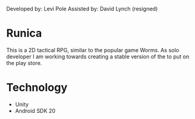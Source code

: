 Developed by: Levi Pole
Assisted by: David Lynch (resigned)

# Runica 
This is a 2D tactical RPG, similar to the popular game Worms. As solo developer I am working towards creating a stable version of the to put on the play store. 

Technology
==========
* Unity
* Android SDK 20 
